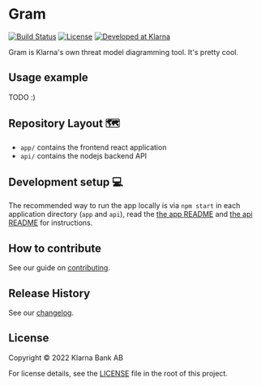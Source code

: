 # Gram

[![Build Status][ci-image]][ci-url]
[![License][license-image]][license-url]
[![Developed at Klarna][klarna-image]][klarna-url]

Gram is Klarna's own threat model diagramming tool. It's pretty cool.

## Usage example

TODO :)

<!-- A few motivating and useful examples of how your project can be used. Spice this up with code blocks and potentially more screenshots.

_For more examples and usage, please refer to the [Docs](TODO)._ -->

## Repository Layout 🗺️

- `app/` contains the frontend react application
- `api/` contains the nodejs backend API

## Development setup 💻

The recommended way to run the app locally is via `npm start` in each application directory (`app` and `api`), read the [the app README](app/README.md) and [the api README](api/README.md) for instructions.

## How to contribute

See our guide on [contributing](CONTRIBUTING.md).

## Release History

See our [changelog](CHANGELOG.md).

## License

Copyright © 2022 Klarna Bank AB

For license details, see the [LICENSE](LICENSE) file in the root of this project.

<!-- Markdown link & img dfn's -->

[ci-image]: https://img.shields.io/badge/build-passing-brightgreen?style=flat-square
[ci-url]: https://github.com/klarna-incubator/TODO
[license-image]: https://img.shields.io/badge/license-Apache%202-blue?style=flat-square
[license-url]: http://www.apache.org/licenses/LICENSE-2.0
[klarna-image]: https://img.shields.io/badge/%20-Developed%20at%20Klarna-black?style=flat-square&labelColor=ffb3c7&logo=klarna&logoColor=black
[klarna-url]: https://klarna.github.io
